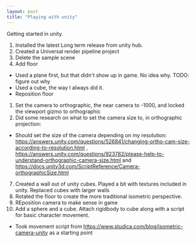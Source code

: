 ```yaml
---
layout: post
title: "Playing with unity"
---
```


Getting started in unity.

1. Installed the latest Long term release from unity hub.
2. Created a Universal render pipeline project
3. Delete the sample scene
4. Add floor

- Used a plane first, but that didn't show up in game. No idea why. TODO: figure out why
- Used a cube, the way I always did it.
- Reposition floor

1. Set the camera to orthographic, the near camera to -1000, and locked the viewport gizmo to orthographic
2. Did some research on what to set the camera size to, in orthographic projection:

  - Should set the size of the camera depending on my resolution: https://answers.unity.com/questions/526841/changing-ortho-cam-size-according-to-resolution.html , https://answers.unity.com/questions/923782/please-help-to-understand-orthographic-camera-size.html and https://docs.unity3d.com/ScriptReference/Camera-orthographicSize.html

7. Created a wall out of unity cubes. Played a bit with textures included in unity. Replaced cubes with larger walls
8. Rotated the floor to create the more traditional isometric perspective.
9. REposition camera to make sense in game
10. Add a sphere and a cube. Attach rigidbody to cube along with a script for basic character movement.

  - Took movement script from https://www.studica.com/blog/isometric-camera-unity as a starting point
